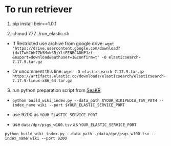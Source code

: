 # To run retriever

1) pip install beir==1.0.1

2) chmod 777 ./run_elastic.sh
* If Restricted use archive from google drive:
`wget 'https://drive.usercontent.google.com/download?id=1TwKCbh7Zb5MxkSRjYliEENBCADHPJzt-&export=download&authuser=1&confirm=t' -O elasticsearch-7.17.9.tar.gz`


* Or uncomment this line:
`wget -O elasticsearch-7.17.9.tar.gz https://artifacts.elastic.co/downloads/elasticsearch/elasticsearch-7.17.9-linux-x86_64.tar.gz`

3) run python preparation script from [SeaKR](https://github.com/THU-KEG/SeaKR?tab=readme-ov-file)
* `python build_wiki_index.py --data_path $YOUR_WIKIPEDIA_TSV_PATH --index_name wiki --port $YOUR_ELASTIC_SERVICE_PORT`

* use 9200 as `YOUR_ELASTIC_SERVICE_PORT`
* use `data/dpr/psgs_w100.tsv` as `YOUR_ELASTIC_SERVICE_PORT`

`python build_wiki_index.py --data_path ./data/dpr/psgs_w100.tsv --index_name wiki --port 9200`